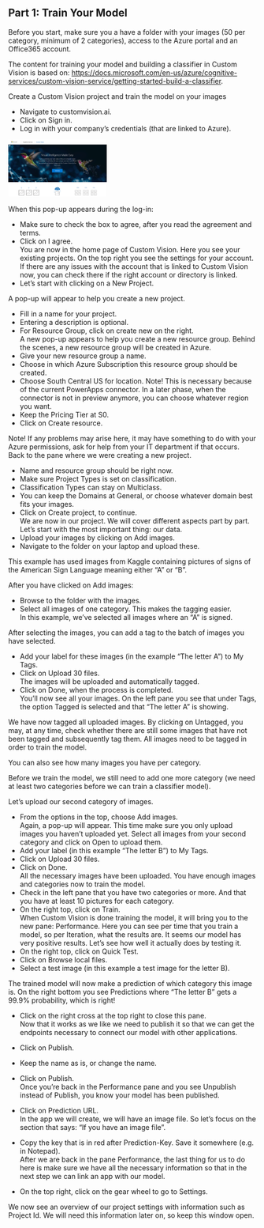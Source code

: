 ## Part 1:  Train Your Model
Before you start, make sure you a have a folder with your images (50 per category, minimum of 2 categories), access to the Azure portal and an Office365 account.

The content for training your model and building a classifier in Custom Vision is based on: https://docs.microsoft.com/en-us/azure/cognitive-services/custom-vision-service/getting-started-build-a-classifier. 



Create a Custom Vision project and train the model on your images
-	Navigate to customvision.ai. 
-	Click on Sign in. 
-	Log in with your company’s credentials (that are linked to Azure).	 

<img src="/media/Part%201/1.png" alt="drawing" width="200"/>

When this pop-up appears during the log-in:
-	Make sure to check the box to agree, after you read the agreement and terms. 
-	Click on I agree.  	 
You are now in the home page of Custom Vision. Here you see your existing projects. On the top right you see the settings for your account. If there are any issues with the account that is linked to Custom Vision now, you can check there if the right account or directory is linked. 
-	Let’s start with clicking on a New Project.	 

A pop-up will appear to help you create a new project.
-	Fill in a name for your project. 
-	Entering a description is optional. 
-	For Resource Group, click on create new on the right.	 
A new pop-up appears to help you create a new resource group. Behind the scenes, a new resource group will be created in Azure. 
-	Give your new resource group a name. 
-	Choose in which Azure Subscription this resource group should be created. 
-	Choose South Central US for location. 
Note! This is necessary because of the current PowerApps connector. In a later phase, when the connector is not in preview anymore, you can choose whatever region you want.
-	Keep the Pricing Tier at S0. 
-	Click on Create resource.

Note! If any problems may arise here, it may have something to do with your Azure permissions, ask for help from your IT department if that occurs.	 
Back to the pane where we were creating a new project. 
-	Name and resource group should be right now.
-	Make sure Project Types is set on classification. 
-	Classification Types can stay on Multiclass. 
-	You can keep the Domains at General, or choose whatever domain best fits your images. 
-	Click on Create project, to continue.	 
We are now in our project. We will cover different aspects part by part. Let’s start with the most important thing: our data.
-	Upload your images by clicking on Add images.
-	Navigate to the folder on your laptop and upload these. 
	 
This example has used images from Kaggle  containing pictures of signs of the American Sign Language meaning either “A” or “B”.

After you have clicked on Add images:
-	Browse to the folder with the images. 
-	Select all images of one category. This makes the tagging easier.	 
In this example, we’ve selected all images where an “A” is signed. 

After selecting the images, you can add a tag to the batch of images you have selected. 
-	Add your label for these images (in the example “The letter A”) to My Tags. 
-	Click on Upload 30 files.	 
The images will be uploaded and automatically tagged. 
-	Click on Done, when the process is completed.	 
You’ll now see all your images. On the left pane you see that under Tags, the option Tagged is selected and that “The letter A” is showing. 

We have now tagged all uploaded images. By clicking on Untagged, you may, at any time, check whether there are still some images that have not been tagged and subsequently tag them. All images need to be tagged in order to train the model. 

You can also see how many images you have per category. 

Before we train the model, we still need to add one more category (we need at least two categories before we can train a classifier model).

Let’s upload our second category of images.
-	From the options in the top, choose Add images. 	 
Again, a pop-up will appear. This time make sure you only upload images you haven’t uploaded yet.
Select all images from your second category and click on Open to upload them.
-	Add your label (in this example “The letter B”) to My Tags. 
-	Click on Upload 30 files.	 
-	 Click on Done.	 
All the necessary images have been uploaded. You have enough images and categories now to train the model. 
-	Check in the left pane that you have two categories or more. And that you have at least 10 pictures for each category. 
-	On the right top, click on Train.	 
When Custom Vision is done training the model, it will bring you to the new pane: Performance. Here you can see per time that you train a model, so per Iteration, what the results are. It seems our model has very positive results. Let’s see how well it actually does by testing it. 
-	On the right top, click on Quick Test.	 
-	Click on Browse local files. 
-	Select a test image (in this example a test image for the letter B). 

The trained model will now make a prediction of which category this image is. On the right bottom you see Predictions where “The letter B” gets a 99.9% probability, which is right!

-	Click on the right cross at the top right to close this pane.	 
Now that it works as we like we need to publish it so that we can get the endpoints necessary to connect our model with other applications. 
-	Click on Publish.	 
-	Keep the name as is, or change the name.
-	Click on Publish.	 
Once you’re back in the Performance pane and you see Unpublish instead of Publish, you know your model has been published. 
-	Click on Prediction URL.	 
In the app we will create, we will have an image file. So let’s focus on the section that says: “If you have an image file”. 
-	Copy the key that is in red after Prediction-Key. Save it somewhere (e.g. in Notepad). 	 
After we are back in the pane Performance, the last thing for us to do here is make sure we have all the necessary information so that in the next step we can link an app with our model. 

-	On the top right, click on the gear wheel to go to Settings.

We now see an overview of our project settings with information such as Project Id. We will need this information later on, so keep this window open.	 


